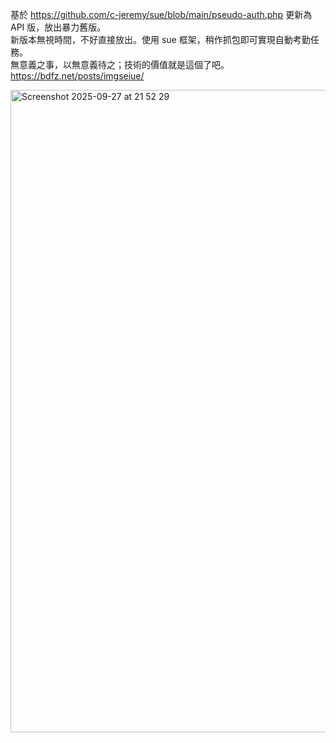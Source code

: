 基於 https://github.com/c-jeremy/sue/blob/main/pseudo-auth.php 更新為 API 版，放出暴力舊版。  
新版本無視時間，不好直接放出。使用 sue 框架，稍作抓包即可實現自動考勤任務。  
無意義之事，以無意義待之；技術的價值就是這個了吧。 https://bdfz.net/posts/imgseiue/  

<img width="1392" height="1028" alt="Screenshot 2025-09-27 at 21 52 29" src="https://github.com/user-attachments/assets/445f8dbd-5f9d-458b-81d3-b7e5d6f91c82" />
